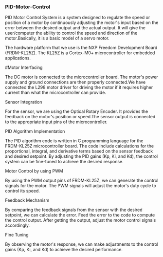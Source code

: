 ### PID-Motor-Control
PID Motor Control System is a system designed to regulate the speed or position of a motor by continuously adjusting the motor's input based on the error between the desired output and the actual output. It will give the user/computer the ability to control the speed and direction of the motor.Basically, it is a basic model of a servo motor.

The hardware platform that we use is the NXP Freedom Development Board (FRDM-KL25Z). The KL25Z is a Cortex-M0+ microcontroller for embedded applications.

#Motor Interfacing

The DC motor is connected to the microcontroller board. The motor's power supply and ground connections are then properly connected.We have connected the L298 motor driver for driving the motor if it requires higher current than what the microcontroller can provide.

Sensor Integration 

For the sensor, we are using the Optical Rotary Encoder. It provides the feedback on the motor's position or speed.The sensor output is connected to the appropriate input pins of the microcontroller.

PID Algorithm Implementation 

The PID algorithm code is written in C programming language for the FRDM-KL25Z microcontroller board. The code include calculations for the proportional, integral, and derivative terms based on the sensor feedback and desired setpoint. By adjusting the PID gains (Kp, Ki, and Kd), the control system can be fine-tuned to achieve the desired response.

Motor Control by using PWM 

By using the PWM output pins of FRDM-KL25Z, we can generate the control signals for the motor. The PWM signals will adjust the motor's duty cycle to control its speed. 

Feedback Mechanism

By comparing the feedback signals from the sensor with the desired setpoint, we can calculate the error. Feed the error to the code to compute the control output. After getting the output, adjust the motor control signals accordingly.

Fine Tuning 

By observing the motor's response, we can make adjustments to the control gains (Kp, Ki, and Kd) to achieve the desired performance. 

